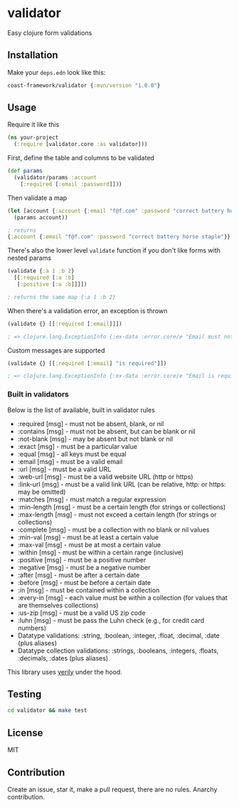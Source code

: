 # validator
Easy clojure form validations

## Installation

Make your `deps.edn` look like this:

```clojure
coast-framework/validator {:mvn/version "1.0.0"}
```

## Usage

Require it like this

```clojure
(ns your-project
  (:require [validator.core :as validator]))
```

First, define the table and columns to be validated

```clojure
(def params
  (validator/params :account
    [:required [:email :password]]))
```

Then validate a map

```clojure
(let [account {:account {:email "f@f.com" :password "correct battery horse staple"}}]
  (params account))

; returns
{:account {:email "f@f.com" :password "correct battery horse staple"}}
```

There's also the lower level `validate` function if you don't like forms with nested params

```clojure
(validate {:a 1 :b 2}
  [[:required [:a :b]
   [:positive [:a :b]]]])

; returns the same map {:a 1 :b 2}
```

When there's a validation error, an exception is thrown

```clojure
(validate {} [[:required [:email]]])

; => clojure.lang.ExceptionInfo {:ex-data :error.core/e "Email must not be blank"}
```

Custom messages are supported

```clojure
(validate {} [[:required [:email] "is required"]])

; => clojure.lang.ExceptionInfo {:ex-data :error.core/e "Email is required"}
```

### Built in validators

Below is the list of available, built in validator rules

- :required <keys> [msg] - must not be absent, blank, or nil
- :contains <keys> [msg] - must not be absent, but can be blank or nil
- :not-blank <keys> [msg] - may be absent but not blank or nil
- :exact <value> <keys> [msg] - must be a particular value
- :equal <keys> [msg] - all keys must be equal
- :email <keys> [msg] - must be a valid email
- :url <keys> [msg] - must be a valid URL
- :web-url <keys> [msg] - must be a valid website URL (http or https)
- :link-url <keys> [msg] - must be a valid link URL (can be relative, http: or https: may be omitted)
- :matches <regex> <keys> [msg] - must match a regular expression
- :min-length <len> <keys> [msg] - must be a certain length (for strings or collections)
- :max-length <len> <keys> [msg] - must not exceed a certain length (for strings or collections)
- :complete <keys> [msg] - must be a collection with no blank or nil values
- :min-val <min> <keys> [msg] - must be at least a certain value
- :max-val <max> <keys> [msg] - must be at most a certain value
- :within <min> <max> <keys> [msg] - must be within a certain range (inclusive)
- :positive <keys> [msg] - must be a positive number
- :negative <keys> [msg] - must be a negative number
- :after <date> <keys> [msg] - must be after a certain date
- :before <date> <keys> [msg] - must be before a certain date
- :in <coll> <keys> [msg] - must be contained within a collection
- :every-in <coll> <keys> [msg] - each value must be within a collection (for values that are themselves collections)
- :us-zip <keys> [msg] - must be a valid US zip code
- :luhn <keys> [msg] - must be pass the Luhn check (e.g., for credit card numbers)
- Datatype validations: :string, :boolean, :integer, :float, :decimal, :date (plus aliases)
- Datatype collection validations: :strings, :booleans, :integers, :floats, :decimals, :dates (plus aliases)

This library uses [verily](https://github.com/jkk/verily) under the hood.

## Testing

```sh
cd validator && make test
```

## License

MIT

## Contribution

Create an issue, star it, make a pull request, there are no rules. Anarchy contribution.
